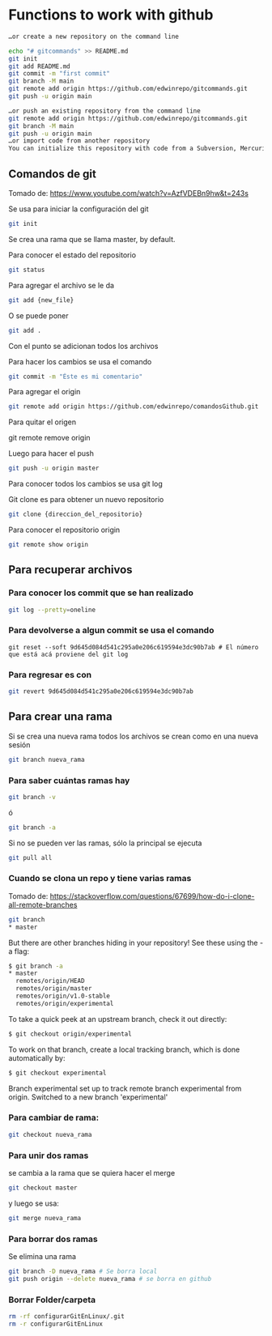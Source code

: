# Functions to work with github
```sh
…or create a new repository on the command line

echo "# gitcommands" >> README.md
git init
git add README.md
git commit -m "first commit"
git branch -M main
git remote add origin https://github.com/edwinrepo/gitcommands.git
git push -u origin main

…or push an existing repository from the command line
git remote add origin https://github.com/edwinrepo/gitcommands.git
git branch -M main
git push -u origin main
…or import code from another repository
You can initialize this repository with code from a Subversion, Mercurial, or TFS project.
```

## Comandos de git

Tomado de:
https://www.youtube.com/watch?v=AzfVDEBn9hw&t=243s

Se usa para iniciar la configuración del git
```sh
git init
```

Se crea una rama que se llama master, by default.

Para conocer el estado del repositorio
```sh
git status
```

Para agregar el archivo se le da
```sh
git add {new_file}
```

O se puede poner
```sh
git add .
```
Con el punto se adicionan todos los archivos

Para hacer los cambios se usa el comando 
```sh
git commit -m "Éste es mi comentario"
```

Para agregar el origin

```sh
git remote add origin https://github.com/edwinrepo/comandosGithub.git
```

Para quitar el origen

git remote remove origin

Luego para hacer el push

```sh
git push -u origin master
```
Para conocer todos los cambios se usa git log

Git clone es para obtener un nuevo repositorio


```sh
git clone {direccion_del_repositorio}
```
Para conocer el repositorio origin

```sh
git remote show origin
```

## Para recuperar archivos

### Para conocer los commit que se han realizado

```sh
git log --pretty=oneline
```

### Para devolverse a algun commit se usa el comando

```
git reset --soft 9d645d084d541c295a0e206c619594e3dc90b7ab # El número que está acá proviene del git log
```
### Para regresar es con
```sh
git revert 9d645d084d541c295a0e206c619594e3dc90b7ab
```
## Para crear una rama

Si se crea una nueva rama todos los archivos se crean como en una nueva sesión
```sh
git branch nueva_rama
```
### Para saber cuántas ramas hay
```sh
git branch -v
```
ó
```sh
git branch -a
```

Si no se pueden ver las ramas, sólo la principal se ejecuta

```sh
git pull all
```

### Cuando se clona un repo y tiene varias ramas
Tomado de: https://stackoverflow.com/questions/67699/how-do-i-clone-all-remote-branches

```sh
git branch
* master
```
But there are other branches hiding in your repository! See these using the -a flag:
```sh
$ git branch -a
* master
  remotes/origin/HEAD
  remotes/origin/master
  remotes/origin/v1.0-stable
  remotes/origin/experimental
```
To take a quick peek at an upstream branch, check it out directly:
```sh
$ git checkout origin/experimental
```
To work on that branch, create a local tracking branch, which is done automatically by:
```sh
$ git checkout experimental
```
Branch experimental set up to track remote branch experimental from origin.
Switched to a new branch 'experimental'


### Para cambiar de rama:
```sh
git checkout nueva_rama
```
### Para unir dos ramas
se cambia a la rama que se quiera hacer el merge
```sh
git checkout master
```
y luego se usa:
```sh
git merge nueva_rama
```

### Para borrar dos ramas
Se elimina una rama
```sh
git branch -D nueva_rama # Se borra local
git push origin --delete nueva_rama # se borra en github
```

### Borrar Folder/carpeta
```sh
rm -rf configurarGitEnLinux/.git
rm -r configurarGitEnLinux
```
